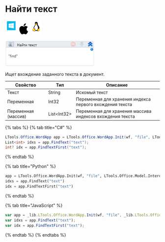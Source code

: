 # Найти текст

![](<../../../.gitbook/assets/image (100) (1) (1) (1) (1) (1) (126).png>)

![](<../../../.gitbook/assets/image (104).png>)

Ищет вхождение заданного текста в документ.

| Свойство            | Тип          | Описание                                                  |
| ------------------- | ------------ | --------------------------------------------------------- |
| Текст               | String       | Искомый текст                                             |
| Переменная          | Int32        | Переменная для хранения индекса первого вхождения текста  |
| Переменная (массив) | List\<Int32> | Переменная для хранения массива индексов вхождения текста |

{% tabs %}
{% tab title="C#" %}
```csharp
LTools.Office.WordApp app = LTools.Office.WordApp.Init(wf, "file", LTools.Office.Model.InteropTypes.DX);
List<int> idxs = app.FindText("text");
int? idx = app.FindTextFirst("text");
```
{% endtab %}

{% tab title="Python" %}
```python
app = LTools.Office.WordApp.Init(wf, "file", LTools.Office.Model.InteropTypes.DX)
idxs = app.FindText("text")
idx = app.FindTextFirst("text")
```
{% endtab %}

{% tab title="JavaScript" %}
```javascript
var app = _lib.LTools.Office.WordApp.Init(wf, "file", _lib.LTools.Office.Model.InteropTypes.DX);
var idxs = app.FindText("text");
var idx = app.FindTextFirst("text");
```
{% endtab %}
{% endtabs %}
